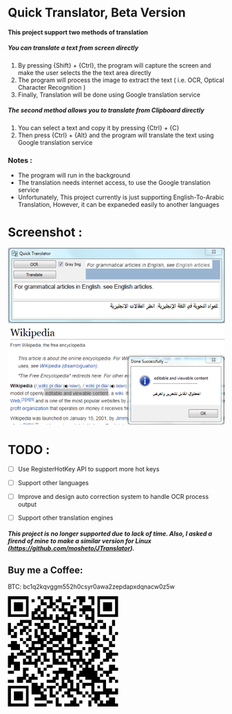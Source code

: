 # Quick Translator, Beta Version 

#### This project support two methods of translation 
##### You can translate a text from screen directly 
1. By pressing {Shift} + {Ctrl}, the program will capture the screen and make the user selects the the text area directly 
2. The program will process the image to extract the text ( i.e. OCR, Optical Character Recognition )
3. Finally, Translation will be done using Google translation service
##### The second method allows you to translate from Clipboard directly
1. You can select a text and copy it by pressing {Ctrl} + {C}
2. Then press {Ctrl} + {Alt} and the program will translate the text using Google translation service

### Notes : 
* The program will run in the background
* The translation needs internet access, to use the Google translation service 
* Unfortunately, This project currently is just supporting English-To-Arabic Translation, However, it can be expaneded easily to another languages 


# Screenshot : 

![First Image](img/1.png)
![Second Image](img/2.png)


# TODO : 
- [ ] Use RegisterHotKey API to support more hot keys 
- [ ] Support other languages 
- [ ] Improve and design auto correction system to handle OCR process output 
- [ ] Support other translation engines 


##### This project is no longer supported due to lack of time. Also, I asked a firend of mine to make a similar version for Linux (https://github.com/mosheto/JTranslator).


## Buy me a Coffee: 
BTC: bc1q2kqvggm552h0csyr0awa2zepdapxdqnacw0z5w

![BTC](https://raw.githubusercontent.com/lcsig/API-Hooking/refs/heads/master/img/btc.png)
